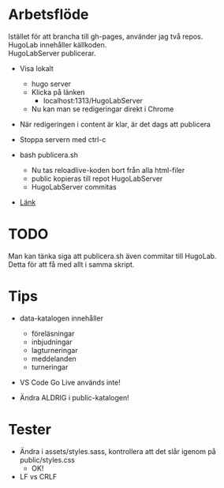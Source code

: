 # Arbetsflöde

Istället för att brancha till gh-pages, använder jag två repos.  
HugoLab innehåller källkoden.  
HugoLabServer publicerar.  

* Visa lokalt
	* hugo server
	* Klicka på länken
		* localhost:1313/HugoLabServer
	* Nu kan man se redigeringar direkt i Chrome

* När redigeringen i content är klar, är det dags att publicera
* Stoppa servern med ctrl-c
* bash publicera.sh
	* Nu tas reloadlive-koden bort från alla html-filer
	* public kopieras till repot HugoLabServer
	* HugoLabServer commitas
* [Länk](https://christernilsson.github.io/HugoLabServer)

# TODO

Man kan tänka siga att publicera.sh även commitar till HugoLab.  
Detta för att få med allt i samma skript.  

# Tips

* data-katalogen innehåller 
	* föreläsningar
	* inbjudningar
	* lagturneringar
	* meddelanden
	* turneringar
	
* VS Code Go Live används inte!
* Ändra ALDRIG i public-katalogen!

# Tester

* Ändra i assets/styles.sass, kontrollera att det slår igenom på public/styles.css
	* OK!
* LF vs CRLF
